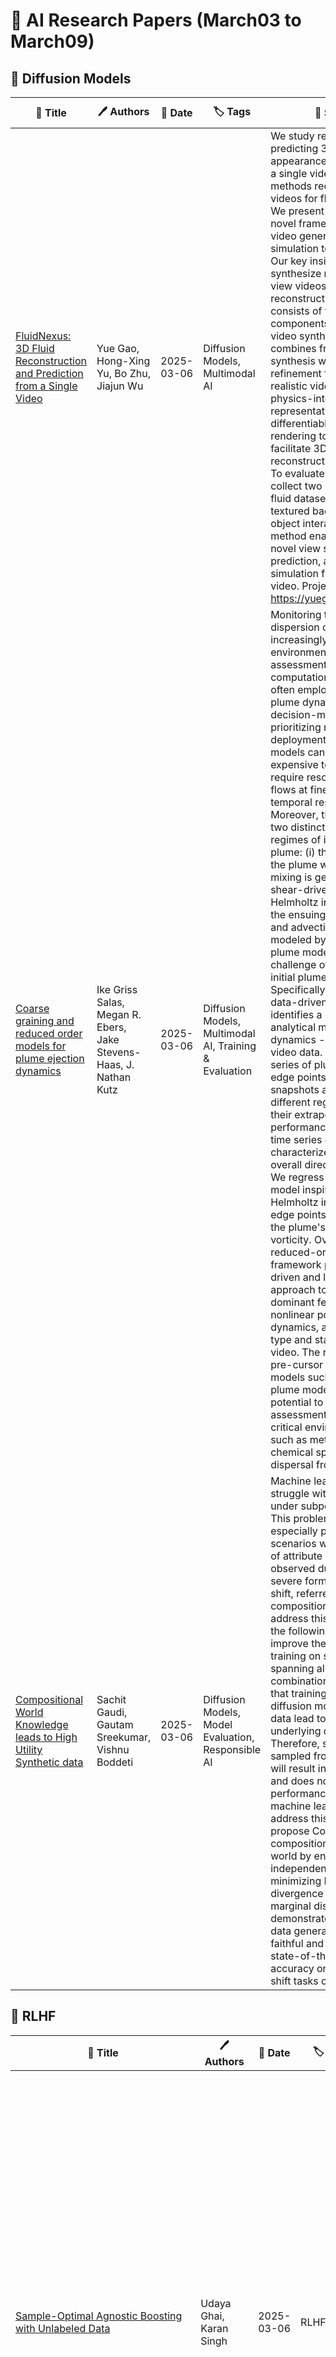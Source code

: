 # 📌 AI Research Papers (March03 to March09)

## 🔹 Diffusion Models

| 📄 Title | 🖊 Authors | 📅 Date | 🏷 Tags | 📜 Summary | 🔗 Link |
|---------|---------|---------|---------|---------|---------|
| [FluidNexus: 3D Fluid Reconstruction and Prediction from a Single Video](http://arxiv.org/abs/2503.04720v1) | Yue Gao, Hong-Xing Yu, Bo Zhu, Jiajun Wu | 2025-03-06 | Diffusion Models, Multimodal AI | We study reconstructing and predicting 3D fluid appearance and velocity from a single video. Current methods require multi-view videos for fluid reconstruction. We present FluidNexus, a novel framework that bridges video generation and physics simulation to tackle this task. Our key insight is to synthesize multiple novel-view videos as references for reconstruction. FluidNexus consists of two key components: (1) a novel-view video synthesizer that combines frame-wise view synthesis with video diffusion refinement for generating realistic videos, and (2) a physics-integrated particle representation coupling differentiable simulation and rendering to simultaneously facilitate 3D fluid reconstruction and prediction. To evaluate our approach, we collect two new real-world fluid datasets featuring textured backgrounds and object interactions. Our method enables dynamic novel view synthesis, future prediction, and interaction simulation from a single fluid video. Project website: https://yuegao.me/FluidNexus. | [🔗 Paper](http://arxiv.org/abs/2503.04720v1) |
| [Coarse graining and reduced order models for plume ejection dynamics](http://arxiv.org/abs/2503.04690v1) | Ike Griss Salas, Megan R. Ebers, Jake Stevens-Haas, J. Nathan Kutz | 2025-03-06 | Diffusion Models, Multimodal AI, Training & Evaluation | Monitoring the atmospheric dispersion of pollutants is increasingly critical for environmental impact assessments. High-fidelity computational models are often employed to simulate plume dynamics, guiding decision-making and prioritizing resource deployment. However, such models can be prohibitively expensive to simulate, as they require resolving turbulent flows at fine spatial and temporal resolutions. Moreover, there are at least two distinct dynamical regimes of interest in the plume: (i) the initial ejection of the plume where turbulent mixing is generated by the shear-driven Kelvin-Helmholtz instability, and (ii) the ensuing turbulent diffusion and advection which is often modeled by the Gaussian plume model. We address the challenge of modeling the initial plume generation. Specifically, we propose a data-driven framework that identifies a reduced-order analytical model for plume dynamics -- directly from video data. We extract a time series of plume center and edge points from video snapshots and evaluate different regressions based to their extrapolation performance to generate a time series of coefficients that characterize the plume's overall direction and spread. We regress to a sinusoidal model inspired by the Kelvin-Helmholtz instability for the edge points in order to identify the plume's dispersion and vorticity. Overall, this reduced-order modeling framework provides a data-driven and lightweight approach to capture the dominant features of the initial nonlinear point-source plume dynamics, agnostic to plume type and starting only from video. The resulting model is a pre-cursor to standard models such as the Gaussian plume model and has the potential to enable rapid assessment and evaluation of critical environmental hazards, such as methane leaks, chemical spills, and pollutant dispersal from smokestacks. | [🔗 Paper](http://arxiv.org/abs/2503.04690v1) |
| [Compositional World Knowledge leads to High Utility Synthetic data](http://arxiv.org/abs/2503.04687v1) | Sachit Gaudi, Gautam Sreekumar, Vishnu Boddeti | 2025-03-06 | Diffusion Models, Model Evaluation, Responsible AI | Machine learning systems struggle with robustness, under subpopulation shifts. This problem becomes especially pronounced in scenarios where only a subset of attribute combinations is observed during training -a severe form of subpopulation shift, referred as compositional shift. To address this problem, we ask the following question: Can we improve the robustness by training on synthetic data, spanning all possible attribute combinations? We first show that training of conditional diffusion models on limited data lead to incorrect underlying distribution. Therefore, synthetic data sampled from such models will result in unfaithful samples and does not lead to improve performance of downstream machine learning systems. To address this problem, we propose CoInD to reflect the compositional nature of the world by enforcing conditional independence through minimizing Fisher's divergence between joint and marginal distributions. We demonstrate that synthetic data generated by CoInD is faithful and this translates to state-of-the-art worst-group accuracy on compositional shift tasks on CelebA. | [🔗 Paper](http://arxiv.org/abs/2503.04687v1) |
## 🔹 RLHF

| 📄 Title | 🖊 Authors | 📅 Date | 🏷 Tags | 📜 Summary | 🔗 Link |
|---------|---------|---------|---------|---------|---------|
| [Sample-Optimal Agnostic Boosting with Unlabeled Data](http://arxiv.org/abs/2503.04706v1) | Udaya Ghai, Karan Singh | 2025-03-06 | RLHF | Boosting provides a practical and provably effective framework for constructing accurate learning algorithms from inaccurate rules of thumb. It extends the promise of sample-efficient learning to settings where direct Empirical Risk Minimization (ERM) may not be implementable efficiently. In the realizable setting, boosting is known to offer this computational reprieve without compromising on sample efficiency. However, in the agnostic case, existing boosting algorithms fall short of achieving the optimal sample complexity.   This paper highlights an unexpected and previously unexplored avenue of improvement: unlabeled samples. We design a computationally efficient agnostic boosting algorithm that matches the sample complexity of ERM, given polynomially many additional unlabeled samples. In fact, we show that the total number of samples needed, unlabeled and labeled inclusive, is never more than that for the best known agnostic boosting algorithm -- so this result is never worse -- while only a vanishing fraction of these need to be labeled for the algorithm to succeed. This is particularly fortuitous for learning-theoretic applications of agnostic boosting, which often take place in the distribution-specific setting, where unlabeled samples can be availed for free. We detail other applications of this result in reinforcement learning. | [🔗 Paper](http://arxiv.org/abs/2503.04706v1) |
| [L1: Controlling How Long A Reasoning Model Thinks With Reinforcement
  Learning](http://arxiv.org/abs/2503.04697v1) | Pranjal Aggarwal, Sean Welleck | 2025-03-06 | RLHF, Optimization, Prompt Engineering, LLM | Reasoning language models have shown an uncanny ability to improve performance at test-time by ``thinking longer''-that is, by generating longer chain-of-thought sequences and hence using more compute. However, the length of their chain-of-thought reasoning is not controllable, making it impossible to allocate test-time compute to achieve a desired level of performance. We introduce Length Controlled Policy Optimization (LCPO), a simple reinforcement learning method that optimizes for accuracy and adherence to user-specified length constraints. We use LCPO to train L1, a reasoning language model that produces outputs satisfying a length constraint given in its prompt. L1's length control allows for smoothly trading off computational cost and accuracy on a wide range of tasks, and outperforms the state-of-the-art S1 method for length control. Furthermore, we uncover an unexpected short chain-of-thought capability in models trained with LCPO. For instance, our 1.5B L1 model surpasses GPT-4o at equal reasoning lengths. Overall, LCPO enables precise control over reasoning length, allowing for fine-grained allocation of test-time compute and accuracy. We release code and models at https://www.cmu-l3.github.io/l1 | [🔗 Paper](http://arxiv.org/abs/2503.04697v1) |
| [Multi-Agent Inverse Q-Learning from Demonstrations](http://arxiv.org/abs/2503.04679v1) | Nathaniel Haynam, Adam Khoja, Dhruv Kumar, Vivek Myers, Erdem Bıyık | 2025-03-06 | RLHF, Optimization | When reward functions are hand-designed, deep reinforcement learning algorithms often suffer from reward misspecification, causing them to learn suboptimal policies in terms of the intended task objectives. In the single-agent case, inverse reinforcement learning (IRL) techniques attempt to address this issue by inferring the reward function from expert demonstrations. However, in multi-agent problems, misalignment between the learned and true objectives is exacerbated due to increased environment non-stationarity and variance that scales with multiple agents. As such, in multi-agent general-sum games, multi-agent IRL algorithms have difficulty balancing cooperative and competitive objectives. To address these issues, we propose Multi-Agent Marginal Q-Learning from Demonstrations (MAMQL), a novel sample-efficient framework for multi-agent IRL. For each agent, MAMQL learns a critic marginalized over the other agents' policies, allowing for a well-motivated use of Boltzmann policies in the multi-agent context. We identify a connection between optimal marginalized critics and single-agent soft-Q IRL, allowing us to apply a direct, simple optimization criterion from the single-agent domain. Across our experiments on three different simulated domains, MAMQL significantly outperforms previous multi-agent methods in average reward, sample efficiency, and reward recovery by often more than 2-5x. We make our code available at https://sites.google.com/view/mamql . | [🔗 Paper](http://arxiv.org/abs/2503.04679v1) |
## 🔹 Multimodal AI

| 📄 Title | 🖊 Authors | 📅 Date | 🏷 Tags | 📜 Summary | 🔗 Link |
|---------|---------|---------|---------|---------|---------|
| [LLMVoX: Autoregressive Streaming Text-to-Speech Model for Any LLM](http://arxiv.org/abs/2503.04724v1) | Sambal Shikhar, Mohammed Irfan Kurpath, Sahal Shaji Mullappilly, Jean Lahoud, Fahad Khan, Rao Muhammad Anwer, Salman Khan, Hisham Cholakkal | 2025-03-06 | Multimodal AI, Optimization, Production and Deployment | Recent advancements in speech-to-speech dialogue systems leverage LLMs for multimodal interactions, yet they remain hindered by fine-tuning requirements, high computational overhead, and text-speech misalignment. Existing speech-enabled LLMs often degrade conversational quality by modifying the LLM, thereby compromising its linguistic capabilities. In contrast, we propose LLMVoX, a lightweight 30M-parameter, LLM-agnostic, autoregressive streaming TTS system that generates high-quality speech with low latency, while fully preserving the capabilities of the base LLM. Our approach achieves a significantly lower Word Error Rate compared to speech-enabled LLMs, while operating at comparable latency and UTMOS score. By decoupling speech synthesis from LLM processing via a multi-queue token streaming system, LLMVoX supports seamless, infinite-length dialogues. Its plug-and-play design also facilitates extension to various tasks with different backbones. Furthermore, LLMVoX generalizes to new languages with only dataset adaptation, attaining a low Character Error Rate on an Arabic speech task. Additionally, we have integrated LLMVoX with a Vision-Language Model to create an omni-model with speech, text, and vision capabilities, without requiring additional multimodal training. Our code base and project page is available at https://mbzuai-oryx.github.io/LLMVoX . | [🔗 Paper](http://arxiv.org/abs/2503.04724v1) |
| [Scaling Rich Style-Prompted Text-to-Speech Datasets](http://arxiv.org/abs/2503.04713v1) | Anuj Diwan, Zhisheng Zheng, David Harwath, Eunsol Choi | 2025-03-06 | Multimodal AI, Scaling Laws | We introduce Paralinguistic Speech Captions (ParaSpeechCaps), a large-scale dataset that annotates speech utterances with rich style captions. While rich abstract tags (e.g. guttural, nasal, pained) have been explored in small-scale human-annotated datasets, existing large-scale datasets only cover basic tags (e.g. low-pitched, slow, loud). We combine off-the-shelf text and speech embedders, classifiers and an audio language model to automatically scale rich tag annotations for the first time. ParaSpeechCaps covers a total of 59 style tags, including both speaker-level intrinsic tags and utterance-level situational tags. It consists of 342 hours of human-labelled data (PSC-Base) and 2427 hours of automatically annotated data (PSC-Scaled). We finetune Parler-TTS, an open-source style-prompted TTS model, on ParaSpeechCaps, and achieve improved style consistency (+7.9% Consistency MOS) and speech quality (+15.5% Naturalness MOS) over the best performing baseline that combines existing rich style tag datasets. We ablate several of our dataset design choices to lay the foundation for future work in this space. Our dataset, models and code are released at https://github.com/ajd12342/paraspeechcaps . | [🔗 Paper](http://arxiv.org/abs/2503.04713v1) |
## 🔹 Optimization

| 📄 Title | 🖊 Authors | 📅 Date | 🏷 Tags | 📜 Summary | 🔗 Link |
|---------|---------|---------|---------|---------|---------|
| [Floxels: Fast Unsupervised Voxel Based Scene Flow Estimation](http://arxiv.org/abs/2503.04718v1) | David T. Hoffmann, Syed Haseeb Raza, Hanqiu Jiang, Denis Tananaev, Steffen Klingenhoefer, Martin Meinke | 2025-03-06 | Optimization | Scene flow estimation is a foundational task for many robotic applications, including robust dynamic object detection, automatic labeling, and sensor synchronization. Two types of approaches to the problem have evolved: 1) Supervised and 2) optimization-based methods. Supervised methods are fast during inference and achieve high-quality results, however, they are limited by the need for large amounts of labeled training data and are susceptible to domain gaps. In contrast, unsupervised test-time optimization methods do not face the problem of domain gaps but usually suffer from substantial runtime, exhibit artifacts, or fail to converge to the right solution. In this work, we mitigate several limitations of existing optimization-based methods. To this end, we 1) introduce a simple voxel grid-based model that improves over the standard MLP-based formulation in multiple dimensions and 2) introduce a new multiframe loss formulation. 3) We combine both contributions in our new method, termed Floxels. On the Argoverse 2 benchmark, Floxels is surpassed only by EulerFlow among unsupervised methods while achieving comparable performance at a fraction of the computational cost. Floxels achieves a massive speedup of more than ~60 - 140x over EulerFlow, reducing the runtime from a day to 10 minutes per sequence. Over the faster but low-quality baseline, NSFP, Floxels achieves a speedup of ~14x. | [🔗 Paper](http://arxiv.org/abs/2503.04718v1) |
| [Efficiently Escaping Saddle Points under Generalized Smoothness via
  Self-Bounding Regularity](http://arxiv.org/abs/2503.04712v1) | Daniel Yiming Cao, August Y. Chen, Karthik Sridharan, Benjamin Tang | 2025-03-06 | Optimization | In this paper, we study the problem of non-convex optimization on functions that are not necessarily smooth using first order methods. Smoothness (functions whose gradient and/or Hessian are Lipschitz) is not satisfied by many machine learning problems in both theory and practice, motivating a recent line of work studying the convergence of first order methods to first order stationary points under appropriate generalizations of smoothness.   We develop a novel framework to study convergence of first order methods to first and \textit{second} order stationary points under generalized smoothness, under more general smoothness assumptions than the literature. Using our framework, we show appropriate variants of GD and SGD (e.g. with appropriate perturbations) can converge not just to first order but also \textit{second order stationary points} in runtime polylogarithmic in the dimension. To our knowledge, our work contains the first such result, as well as the first 'non-textbook' rate for non-convex optimization under generalized smoothness. We demonstrate that several canonical non-convex optimization problems fall under our setting and framework. | [🔗 Paper](http://arxiv.org/abs/2503.04712v1) |
## 🔹 Scaling Laws

| 📄 Title | 🖊 Authors | 📅 Date | 🏷 Tags | 📜 Summary | 🔗 Link |
|---------|---------|---------|---------|---------|---------|
| [Scalable and Site-Specific Frequency Tuning of Two-Level System Defects
  in Superconducting Qubit Arrays](http://arxiv.org/abs/2503.04702v1) | Larry Chen, Kan-Heng Lee, Chuan-Hong Liu, Brian Marinelli, Ravi K. Naik, Ziqi Kang, Noah Goss, Hyunseong Kim, David I. Santiago, Irfan Siddiqi | 2025-03-06 | Scaling Laws | State-of-the-art superconducting quantum processors containing tens to hundreds of qubits have demonstrated the building blocks for realizing fault-tolerant quantum computation. Nonetheless, a fundamental barrier to scaling further is the prevalence of fluctuating quantum two-level system (TLS) defects that can couple resonantly to qubits, causing excess decoherence and enhanced gate errors. Here we introduce a scalable architecture for site-specific and in-situ manipulation of TLS frequencies out of the spectral vicinity of our qubits. Our method is resource efficient, combining TLS frequency tuning and universal single qubit control into a single on-chip control line per qubit. We independently control each qubit's dissipative environment to dynamically improve both qubit coherence times and single qubit gate fidelities -- with a constant time overhead that does not scale with the device size. Over a period of 40 hours across 6 qubits, we demonstrate a $36\%$ improvement in average single qubit error rates and a $17\%$ improvement in average energy relaxation times. Critically, we realize a 4-fold suppression in the occurrence of TLS-induced performance outliers, and a complete reduction of simultaneous outlier events. These results mark a significant step toward overcoming the challenges that TLS defects pose to scaling superconducting quantum processors. | [🔗 Paper](http://arxiv.org/abs/2503.04702v1) |
## 🔹 Training & Evaluation

| 📄 Title | 🖊 Authors | 📅 Date | 🏷 Tags | 📜 Summary | 🔗 Link |
|---------|---------|---------|---------|---------|---------|
| [Full-Duplex-Bench: A Benchmark to Evaluate Full-duplex Spoken Dialogue
  Models on Turn-taking Capabilities](http://arxiv.org/abs/2503.04721v1) | Guan-Ting Lin, Jiachen Lian, Tingle Li, Qirui Wang, Gopala Anumanchipalli, Alexander H. Liu, Hung-yi Lee | 2025-03-06 | Training & Evaluation | Spoken dialogue modeling introduces unique challenges beyond text-based language modeling, demanding robust turn-taking, backchanneling, and real-time interaction. Although most Spoken Dialogue Models (SDMs) rely on half-duplex processing (handling speech one turn at a time), emerging full-duplex SDMs can listen and speak simultaneously, enabling more natural and engaging conversations. However, current evaluations of such models remain limited, often focusing on turn-based metrics or high-level corpus analyses (e.g., turn gaps, pauses). To address this gap, we present Full-Duplex-Bench, a new benchmark that systematically evaluates key conversational behaviors: pause handling, backchanneling, turn-taking, and interruption management. Our framework uses automatic metrics for consistent and reproducible assessments of SDMs' interactive performance. By offering an open and standardized evaluation benchmark, we aim to advance spoken dialogue modeling and encourage the development of more interactive and natural dialogue systems. | [🔗 Paper](http://arxiv.org/abs/2503.04721v1) |
| [Universality of Layer-Level Entropy-Weighted Quantization Beyond Model
  Architecture and Size](http://arxiv.org/abs/2503.04704v2) | Alireza Behtash, Marijan Fofonjka, Ethan Baird, Tyler Mauer, Hossein Moghimifam, David Stout, Joel Dennison | 2025-03-06 | Training & Evaluation, Optimization, LLM | We present a novel approach to selective model quantization that transcends the limitations of architecture-specific and size-dependent compression methods for Large Language Models (LLMs) using Entropy-Weighted Quantization (EWQ). By analyzing the entropy distribution across transformer blocks, EWQ determines which blocks can be safely quantized without causing significant performance degradation, independent of model architecture or size. Our method outperforms uniform quantization approaches, maintaining Massive Multitask Language Understanding (MMLU) accuracy scores within 0.5% of unquantized models while reducing memory usage by up to 18%. We demonstrate the effectiveness of EWQ across multiple architectures -- from 1.6B to 70B parameters -- and showcase consistent improvements in the quality-compression trade-off regardless of model scale or architectural design. A surprising finding of EWQ is its ability to reduce perplexity compared to unquantized models, suggesting the presence of beneficial regularization through selective precision reduction. This improvement holds across different model families, indicating a fundamental relationship between layer-level entropy and optimal precision requirements. Additionally, we introduce FastEWQ, a rapid method for entropy distribution analysis that eliminates the need for loading model weights. This technique leverages universal characteristics of entropy distribution that persist across various architectures and scales, enabling near-instantaneous quantization decisions while maintaining 80% classification accuracy with full entropy analysis. Our results demonstrate that effective quantization strategies can be developed independently of specific architectural choices or model sizes, opening new possibilities for efficient LLM deployment. | [🔗 Paper](http://arxiv.org/abs/2503.04704v2) |
| [Quantifying the Reasoning Abilities of LLMs on Real-world Clinical Cases](http://arxiv.org/abs/2503.04691v1) | Pengcheng Qiu, Chaoyi Wu, Shuyu Liu, Weike Zhao, Ya Zhang, Yanfeng Wang, Weidi Xie | 2025-03-06 | Training & Evaluation | The latest reasoning-enhanced large language models (reasoning LLMs), such as DeepSeek-R1 and OpenAI-o3, have demonstrated remarkable success. However, the application of such reasoning enhancements to the highly professional medical domain has not been clearly evaluated, particularly regarding with not only assessing the final generation but also examining the quality of their reasoning processes. In this study, we present MedR-Bench, a reasoning-focused medical evaluation benchmark comprising 1,453 structured patient cases with reasoning references mined from case reports. Our benchmark spans 13 body systems and 10 specialty disorders, encompassing both common and rare diseases. In our evaluation, we introduce a versatile framework consisting of three critical clinical stages: assessment recommendation, diagnostic decision-making, and treatment planning, comprehensively capturing the LLMs' performance across the entire patient journey in healthcare. For metrics, we propose a novel agentic system, Reasoning Evaluator, designed to automate and objectively quantify free-text reasoning responses in a scalable manner from the perspectives of efficiency, factuality, and completeness by dynamically searching and performing cross-referencing checks. As a result, we assess five state-of-the-art reasoning LLMs, including DeepSeek-R1, OpenAI-o3-mini, and others. Our results reveal that current LLMs can handle relatively simple diagnostic tasks with sufficient critical assessment results, achieving accuracy generally over 85%. However, they still struggle with more complex tasks, such as assessment recommendation and treatment planning. In reasoning, their reasoning processes are generally reliable, with factuality scores exceeding 90%, though they often omit critical reasoning steps. Our study clearly reveals further development directions for current clinical LLMs. | [🔗 Paper](http://arxiv.org/abs/2503.04691v1) |
## 🔹 Model Evaluation

| 📄 Title | 🖊 Authors | 📅 Date | 🏷 Tags | 📜 Summary | 🔗 Link |
|---------|---------|---------|---------|---------|---------|
| [Enough Coin Flips Can Make LLMs Act Bayesian](http://arxiv.org/abs/2503.04722v1) | Ritwik Gupta, Rodolfo Corona, Jiaxin Ge, Eric Wang, Dan Klein, Trevor Darrell, David M. Chan | 2025-03-06 | Model Evaluation, Responsible AI, Prompt Engineering | Large language models (LLMs) exhibit the ability to generalize given few-shot examples in their input prompt, an emergent capability known as in-context learning (ICL). We investigate whether LLMs utilize ICL to perform structured reasoning in ways that are consistent with a Bayesian framework or rely on pattern matching. Using a controlled setting of biased coin flips, we find that: (1) LLMs often possess biased priors, causing initial divergence in zero-shot settings, (2) in-context evidence outweighs explicit bias instructions, (3) LLMs broadly follow Bayesian posterior updates, with deviations primarily due to miscalibrated priors rather than flawed updates, and (4) attention magnitude has negligible effect on Bayesian inference. With sufficient demonstrations of biased coin flips via ICL, LLMs update their priors in a Bayesian manner. | [🔗 Paper](http://arxiv.org/abs/2503.04722v1) |
| [Predictable Scale: Part I -- Optimal Hyperparameter Scaling Law in Large
  Language Model Pretraining](http://arxiv.org/abs/2503.04715v1) | Houyi Li, Wenzheng Zheng, Jingcheng Hu, Qiufeng Wang, Hanshan Zhang, Zili Wang, Yangshijie Xu, Shuigeng Zhou, Xiangyu Zhang, Daxin Jiang | 2025-03-06 | Model Evaluation, Responsible AI, Optimization, Scaling Laws | The impressive capabilities of Large Language Models (LLMs) across diverse tasks are now well-established, yet their effective deployment necessitates careful hyperparameter optimization. Through extensive empirical studies involving grid searches across diverse configurations, we discover universal scaling laws governing these hyperparameters: optimal learning rate follows a power-law relationship with both model parameters and data sizes, while optimal batch size scales primarily with data sizes. Our analysis reveals a convex optimization landscape for hyperparameters under fixed models and data size conditions. This convexity implies an optimal hyperparameter plateau. We contribute a universal, plug-and-play optimal hyperparameter tool for the community. Its estimated values on the test set are merely 0.07\% away from the globally optimal LLM performance found via an exhaustive search. These laws demonstrate remarkable robustness across variations in model sparsity, training data distribution, and model shape. To our best known, this is the first work that unifies different model shapes and structures, such as Mixture-of-Experts models and dense transformers, as well as establishes optimal hyperparameter scaling laws across diverse data distributions. This exhaustive optimization process demands substantial computational resources, utilizing nearly one million NVIDIA H800 GPU hours to train 3,700 LLMs of varying sizes and hyperparameters from scratch and consuming approximately 100 trillion tokens in total. To facilitate reproducibility and further research, we will progressively release all loss measurements and model checkpoints through our designated repository https://step-law.github.io/ | [🔗 Paper](http://arxiv.org/abs/2503.04715v1) |
| [Ultrahigh free-electron Kerr nonlinearity in all-semiconductor
  waveguides for all-optical nonlinear modulation of mid-infrared light](http://arxiv.org/abs/2503.04711v1) | Gonzalo Álvarez-Pérez, Huatian Hu, Fangcheng Huang, Tadele Orbula Otomalo, Michele Ortolani, Cristian Ciracì | 2025-03-06 | Model Evaluation, Responsible AI | Nonlinear optical waveguides, particularly those harnessing the optical Kerr effect, are promising for advancing next-generation photonic technologies. Despite the Kerr effect`s ultrafast response, its inherently weak nonlinearity has hindered practical applications. Here, we explore free-electron-induced Kerr nonlinearities in all-semiconductor waveguides, revealing that longitudinal bulk plasmons (inherently nonlocal excitations) can generate exceptionally strong Kerr nonlinearities. We specifically develop a nonlinear eigenmode analysis integrated with semiclassical hydrodynamic theory to compute the linear and nonlinear optical responses originating from the quantum behavior of free electrons in heavily doped semiconductors. These waveguides achieve ultrahigh nonlinear coefficients exceeding 10$^7$ W$^{-1}$km$^{-1}$ and support long-propagating modes with propagation distances over 100 $\mu$m. Additionally, we confirm the robustness of the nonlinear response under realistic conditions by considering viscoelastic and nonlinear damping mechanisms. Finally, we implement our all-semiconductor waveguides in a Mach-Zehnder interferometer, demonstrating efficient nonlinear modulation of the transmittance spectrum via the free-electron Kerr effect. This work evidences the transformative potential of free-electron nonlinearities in heavily doped semiconductors for photonic integrated circuits, paving the way for scalable on-chip nonlinear nanophotonic systems. | [🔗 Paper](http://arxiv.org/abs/2503.04711v1) |
| [Improving Cosmic Birefringence Constraints via Delensing](http://arxiv.org/abs/2503.04708v1) | Anto Idicherian Lonappan | 2025-03-06 | Model Evaluation, Responsible AI | We present a study on using delensing to enhance cosmic birefringence measurements based on full-sky, map-based simulations. In our analysis, we neglect foreground contamination and instrumental systematics to isolate the intrinsic impact of delensing on both isotropic and anisotropic birefringence. For the isotropic case, assuming a constant rotation angle of $\beta = 0.35^\circ$, delensing reduces the lensing-induced variance in the EB power spectrum, yielding an improvement in sensitivity of approximately 10% at 6 $\mu$K-arcmin noise and 25-40% at lower noise levels. For the anisotropic case, using simulations at 1 $\mu$K-arcmin noise, we reconstruct the birefringence angle for a scale-invariant spectrum and mitigate lensing bias by delensing, achieving a 50% reduction in the leading $N_{(0)}$ bias and a 30% improvement in the constraints on the amplitude $A_{CB}$. Our results demonstrate that delensing is an effective tool for enhancing the detectability of subtle parity-violating signals in the cosmic microwave background with forthcoming experiments such as the Simons Observatory, CMB-S4, and LiteBIRD. | [🔗 Paper](http://arxiv.org/abs/2503.04708v1) |
| [DEAL-YOLO: Drone-based Efficient Animal Localization using YOLO](http://arxiv.org/abs/2503.04698v1) | Aditya Prashant Naidu, Hem Gosalia, Ishaan Gakhar, Shaurya Singh Rathore, Krish Didwania, Ujjwal Verma | 2025-03-06 | Model Evaluation, Responsible AI | Although advances in deep learning and aerial surveillance technology are improving wildlife conservation efforts, complex and erratic environmental conditions still pose a problem, requiring innovative solutions for cost-effective small animal detection. This work introduces DEAL-YOLO, a novel approach that improves small object detection in Unmanned Aerial Vehicle (UAV) images by using multi-objective loss functions like Wise IoU (WIoU) and Normalized Wasserstein Distance (NWD), which prioritize pixels near the centre of the bounding box, ensuring smoother localization and reducing abrupt deviations. Additionally, the model is optimized through efficient feature extraction with Linear Deformable (LD) convolutions, enhancing accuracy while maintaining computational efficiency. The Scaled Sequence Feature Fusion (SSFF) module enhances object detection by effectively capturing inter-scale relationships, improving feature representation, and boosting metrics through optimized multiscale fusion. Comparison with baseline models reveals high efficacy with up to 69.5\% fewer parameters compared to vanilla Yolov8-N, highlighting the robustness of the proposed modifications. Through this approach, our paper aims to facilitate the detection of endangered species, animal population analysis, habitat monitoring, biodiversity research, and various other applications that enrich wildlife conservation efforts. DEAL-YOLO employs a two-stage inference paradigm for object detection, refining selected regions to improve localization and confidence. This approach enhances performance, especially for small instances with low objectness scores. | [🔗 Paper](http://arxiv.org/abs/2503.04698v1) |
| [The Influence of Prior Discourse on Conversational Agent-Driven
  Decision-Making](http://arxiv.org/abs/2503.04692v1) | Stephen Pilli, Vivek Nallur | 2025-03-06 | Model Evaluation, Responsible AI | Persuasion through conversation has been the focus of much research. Nudging is a popular strategy to influence decision-making in physical and digital settings. However, conversational agents employing "nudging" have not received significant attention. We explore the manifestation of cognitive biases-the underlying psychological mechanisms of nudging-and investigate how the complexity of prior dialogue tasks impacts decision-making facilitated by conversational agents. Our research used a between-group experimental design, involving 756 participants randomly assigned to either a simple or complex task before encountering a decision-making scenario. Three scenarios were adapted from Samuelson's classic experiments on status-quo bias, the underlying mechanism of default nudges. Our results aligned with previous studies in two out of three simple-task scenarios. Increasing task complexity consistently shifted effect-sizes toward our hypothesis, though bias was significant in only one case. These findings inform conversational nudging strategies and highlight inherent biases relevant to behavioural economics. | [🔗 Paper](http://arxiv.org/abs/2503.04692v1) |
| [Origin and emergent features of many-body dynamical localization](http://arxiv.org/abs/2503.04683v1) | Ang Yang, Zekai Chen, Yanliang Guo, Manuele Landini, Hanns-Christoph Nägerl, Lei Ying | 2025-03-06 | Model Evaluation, Responsible AI | The question of whether interactions can break dynamical localization in quantum kicked rotor systems has been the subject of a long-standing debate. Here, we introduce an extended mapping from the kicked Lieb-Liniger model to an effective lattice model with long-range couplings and reveal two universal features: on-site pseudorandomness and rapidly decaying couplings in the center-of-mass momentum. For finite contact interactions, the long-range coupling between relative momenta obeys an algebraic decay behavior with a crossover of its decay exponent as the interaction increases. Similar behavior occurs in the Fock basis, underscoring the robustness and distinct many-body characteristics of dynamical localization. Analysis of the generalized fractal dimension and level-spacing ratio also supports these findings, highlighting the presence of near integrability and multifractality in different regions of parameter space. Our results offer an explanation for the occurrence of many-body dynamical localization, particularly in strongly correlated quantum gases, and are anticipated to generalize to systems of many particles. | [🔗 Paper](http://arxiv.org/abs/2503.04683v1) |
## 🔹 Ongoing Learning

| 📄 Title | 🖊 Authors | 📅 Date | 🏷 Tags | 📜 Summary | 🔗 Link |
|---------|---------|---------|---------|---------|---------|
| [Teach YOLO to Remember: A Self-Distillation Approach for Continual
  Object Detection](http://arxiv.org/abs/2503.04688v1) | Riccardo De Monte, Davide Dalle Pezze, Gian Antonio Susto | 2025-03-06 | Ongoing Learning, Optimization | Real-time object detectors like YOLO achieve exceptional performance when trained on large datasets for multiple epochs. However, in real-world scenarios where data arrives incrementally, neural networks suffer from catastrophic forgetting, leading to a loss of previously learned knowledge. To address this, prior research has explored strategies for Class Incremental Learning (CIL) in Continual Learning for Object Detection (CLOD), with most approaches focusing on two-stage object detectors. However, existing work suggests that Learning without Forgetting (LwF) may be ineffective for one-stage anchor-free detectors like YOLO due to noisy regression outputs, which risk transferring corrupted knowledge. In this work, we introduce YOLO LwF, a self-distillation approach tailored for YOLO-based continual object detection. We demonstrate that when coupled with a replay memory, YOLO LwF significantly mitigates forgetting. Compared to previous approaches, it achieves state-of-the-art performance, improving mAP by +2.1% and +2.9% on the VOC and COCO benchmarks, respectively. | [🔗 Paper](http://arxiv.org/abs/2503.04688v1) |
## 🔹 Memory & Context Length

| 📄 Title | 🖊 Authors | 📅 Date | 🏷 Tags | 📜 Summary | 🔗 Link |
|---------|---------|---------|---------|---------|---------|
| [L$^2$M: Mutual Information Scaling Law for Long-Context Language
  Modeling](http://arxiv.org/abs/2503.04725v1) | Zhuo Chen, Oriol Mayné i Comas, Zhuotao Jin, Di Luo, Marin Soljačić | 2025-03-06 | Memory & Context Length, Scaling Laws | We rigorously establish a bipartite mutual information scaling law in natural language that governs long-range dependencies. This scaling law, which we show is distinct from and scales independently of the conventional two-point mutual information, is the key to understanding long-context language modeling. Using this scaling law, we formulate the Long-context Language Modeling (L$^2$M) condition, which relates a model's capacity for effective long context length modeling to the scaling of its latent state size for storing past information. Our results are validated through experiments on both transformers and state space models. This work establishes a theoretical foundation that guides the development of large language models toward longer context lengths. | [🔗 Paper](http://arxiv.org/abs/2503.04725v1) |
## 🔹 Security & Adversarial ML

| 📄 Title | 🖊 Authors | 📅 Date | 🏷 Tags | 📜 Summary | 🔗 Link |
|---------|---------|---------|---------|---------|---------|
| [Iris Style Transfer: Enhancing Iris Recognition with Style Features and
  Privacy Preservation through Neural Style Transfer](http://arxiv.org/abs/2503.04707v1) | Mengdi Wang, Efe Bozkir, Enkelejda Kasneci | 2025-03-06 | Security & Adversarial ML | Iris texture is widely regarded as a gold standard biometric modality for authentication and identification. The demand for robust iris recognition methods, coupled with growing security and privacy concerns regarding iris attacks, has escalated recently. Inspired by neural style transfer, an advanced technique that leverages neural networks to separate content and style features, we hypothesize that iris texture's style features provide a reliable foundation for recognition and are more resilient to variations like rotation and perspective shifts than traditional approaches. Our experimental results support this hypothesis, showing a significantly higher classification accuracy compared to conventional features. Further, we propose using neural style transfer to mask identifiable iris style features, ensuring the protection of sensitive biometric information while maintaining the utility of eye images for tasks like eye segmentation and gaze estimation. This work opens new avenues for iris-oriented, secure, and privacy-aware biometric systems. | [🔗 Paper](http://arxiv.org/abs/2503.04707v1) |
| [Matrix Factorization for Inferring Associations and Missing Links](http://arxiv.org/abs/2503.04680v1) | Ryan Barron, Maksim E. Eren, Duc P. Truong, Cynthia Matuszek, James Wendelberger, Mary F. Dorn, Boian Alexandrov | 2025-03-06 | Security & Adversarial ML, Graph AI | Missing link prediction is a method for network analysis, with applications in recommender systems, biology, social sciences, cybersecurity, information retrieval, and Artificial Intelligence (AI) reasoning in Knowledge Graphs. Missing link prediction identifies unseen but potentially existing connections in a network by analyzing the observed patterns and relationships. In proliferation detection, this supports efforts to identify and characterize attempts by state and non-state actors to acquire nuclear weapons or associated technology - a notoriously challenging but vital mission for global security. Dimensionality reduction techniques like Non-Negative Matrix Factorization (NMF) and Logistic Matrix Factorization (LMF) are effective but require selection of the matrix rank parameter, that is, of the number of hidden features, k, to avoid over/under-fitting. We introduce novel Weighted (WNMFk), Boolean (BNMFk), and Recommender (RNMFk) matrix factorization methods, along with ensemble variants incorporating logistic factorization, for link prediction. Our methods integrate automatic model determination for rank estimation by evaluating stability and accuracy using a modified bootstrap methodology and uncertainty quantification (UQ), assessing prediction reliability under random perturbations. We incorporate Otsu threshold selection and k-means clustering for Boolean matrix factorization, comparing them to coordinate descent-based Boolean thresholding. Our experiments highlight the impact of rank k selection, evaluate model performance under varying test-set sizes, and demonstrate the benefits of UQ for reliable predictions using abstention. We validate our methods on three synthetic datasets (Boolean and uniformly distributed) and benchmark them against LMF and symmetric LMF (symLMF) on five real-world protein-protein interaction networks, showcasing an improved prediction performance. | [🔗 Paper](http://arxiv.org/abs/2503.04680v1) |
## 🔹 Fine-Tuning

| 📄 Title | 🖊 Authors | 📅 Date | 🏷 Tags | 📜 Summary | 🔗 Link |
|---------|---------|---------|---------|---------|---------|
| [Self-Supervised Models for Phoneme Recognition: Applications in
  Children's Speech for Reading Learning](http://arxiv.org/abs/2503.04710v1) | Lucas Block Medin, Thomas Pellegrini, Lucile Gelin | 2025-03-06 | Fine-Tuning, Optimization, LLM | Child speech recognition is still an underdeveloped area of research due to the lack of data (especially on non-English languages) and the specific difficulties of this task. Having explored various architectures for child speech recognition in previous work, in this article we tackle recent self-supervised models. We first compare wav2vec 2.0, HuBERT and WavLM models adapted to phoneme recognition in French child speech, and continue our experiments with the best of them, WavLM base+. We then further adapt it by unfreezing its transformer blocks during fine-tuning on child speech, which greatly improves its performance and makes it significantly outperform our base model, a Transformer+CTC. Finally, we study in detail the behaviour of these two models under the real conditions of our application, and show that WavLM base+ is more robust to various reading tasks and noise levels. Index Terms: speech recognition, child speech, self-supervised learning | [🔗 Paper](http://arxiv.org/abs/2503.04710v1) |
## 🔹 General AI

| 📄 Title | 🖊 Authors | 📅 Date | 🏷 Tags | 📜 Summary | 🔗 Link |
|---------|---------|---------|---------|---------|---------|
| [An active repeating fast radio burst in a magnetized eruption
  environment](http://arxiv.org/abs/2503.04727v1) | Y. Li, S. B. Zhang, Y. P. Yang, C. W. Tsai, X. Yang, C. J. Law, R. Anna-Thomas, X. L. Chen, K. J. Lee, Z. F. Tang, D. Xiao, H. Xu, X. L. Yang, G. Chen, Y. Feng, D. Z. Li, R. Mckinven, J. R. Niu, K. Shin, B. J. Wang, C. F. Zhang, Y. K. Zhang, D. J. Zhou, Y. H. Zhu, Z. G. Dai, C. M. Chang, J. J. Geng, J. L. Han, L. Hu, D. Li, R. Luo, C. H. Niu, D. D. Shi, T. R. Sun, X. F. Wu, W. W. Zhu, P. Jiang, B. Zhang | 2025-03-06 | General AI | Fast radio bursts (FRBs) are millisecond-duration radio bursts with unidentified extra-galactic origin. Some FRBs exhibit mild magneto-ionic environmental variations, possibly attributed to plasma turbulence or geometric configuration variation in a binary system. Here we report an abrupt magneto-ionic environment variation of FRB 20220529, a repeating FRB from a disk galaxy at redshift 0.1839. Initially, its Faraday rotation measure (RM) was $21 \pm 96~{\rm rad~m^{-2}}$ over 17 months. In December 2023, it jumped to $1976.9~{\rm rad~m^{-2}}$, exceeding twenty times of the standard deviation of the previous RM variation, and returned to the typical values within two weeks. Such a drastic RM variation suggests a dense magnetized clump moving across the line of sight, possibly due to coronal mass ejection associated with a stellar flare. It indicates that the FRB likely has a companion star that produced the stellar flare. | [🔗 Paper](http://arxiv.org/abs/2503.04727v1) |
| [Double Narrow-Line Signatures of Dark Matter Decay and New Constraints
  from XRISM Observations](http://arxiv.org/abs/2503.04726v1) | Wen Yin, Yutaka Fujita, Yuichiro Ezoe, Yoshitaka Ishisaki | 2025-03-06 | General AI | We investigate the indirect detection search of the two-body decay of dark matter particles into final states containing a photon, a process predicted in various promising dark matter models such as axion-like particles and sterile neutrinos. Recent and near-future photon detectors with a resolution $ R \equiv \lambda/\Delta\lambda = O(1000) $ are primarily optimized for the velocity dispersion of dark matter in the Milky Way. When performing indirect detection of dark matter in objects other than the Milky Way, one should take into account the contribution from Milky Way dark matter. As a result, the dark matter signal observed by a detector is predicted to exhibit a two-peak structure in many targets, owing to the Doppler shift, differences in radial velocities and the good energy resolution. An analysis incorporating this two-peak effect was performed using the latest XRISM observation data of the Centaurus galaxy cluster~\cite{XRISM:2025axf}. Although, due to the relatively short observation time, our derived limit is weaker than some existing limits, among dark matter searches in galaxy clusters our limit is one of the most stringent (at least in certain mass ranges). We also perform the usual single-peak analysis, for considering the various scenarios, that prefer narrow-line photon from the faraway galaxy cluster. Future data releases from XRISM as well as other observatories will further strengthen our conclusions. | [🔗 Paper](http://arxiv.org/abs/2503.04726v1) |
| [Shifting Long-Context LLMs Research from Input to Output](http://arxiv.org/abs/2503.04723v2) | Yuhao Wu, Yushi Bai, Zhiqing Hu, Shangqing Tu, Ming Shan Hee, Juanzi Li, Roy Ka-Wei Lee | 2025-03-06 | General AI | Recent advancements in long-context Large Language Models (LLMs) have primarily concentrated on processing extended input contexts, resulting in significant strides in long-context comprehension. However, the equally critical aspect of generating long-form outputs has received comparatively less attention. This paper advocates for a paradigm shift in NLP research toward addressing the challenges of long-output generation. Tasks such as novel writing, long-term planning, and complex reasoning require models to understand extensive contexts and produce coherent, contextually rich, and logically consistent extended text. These demands highlight a critical gap in current LLM capabilities. We underscore the importance of this under-explored domain and call for focused efforts to develop foundational LLMs tailored for generating high-quality, long-form outputs, which hold immense potential for real-world applications. | [🔗 Paper](http://arxiv.org/abs/2503.04723v2) |
| [Octagonal relations](http://arxiv.org/abs/2503.04719v1) | Zdzislaw Wojtkowiak | 2025-03-06 | General AI | We study the action of the absolute Galois group on the fundamental groups. | [🔗 Paper](http://arxiv.org/abs/2503.04719v1) |
| [MIGHTEE: exploring the relationship between spectral index, redshift and
  radio luminosity](http://arxiv.org/abs/2503.04717v1) | Siddhant Pinjarkar, Martin J. Hardcastle, Dharam V. Lal, Daniel J. B. Smith, José Afonso, Davi Barbosa, Catherine L. Hale, Matt J. Jarvis, Sthabile Kolwa, Eric Murphy, Mattia Vaccari, Imogen H. Whittam | 2025-03-06 | General AI | It has been known for many years that there is an apparent trend for the spectral index ({\alpha}) of radio sources to steepen with redshift z, which has led to attempts to select high-redshift objects by searching for radio sources with steep spectra. In this study we use data from the MeerKAT, LOFAR, GMRT, and uGMRT telescopes, particularly using the MIGHTEE and superMIGHTEE surveys, to select compact sources over a wide range of redshifts and luminosities. We investigate the relationship between spectral index, luminosity and redshift and compare our results to those of previous studies. Although there is a correlation between {\alpha} and z in our sample for some combinations of frequency where good data are available, there is a clear offset between the {\alpha}-z relations in our sample and those derived previously from samples of more luminous objects; in other words, the {\alpha}-z relation is different for low and high luminosity sources. The relationships between {\alpha} and luminosity are also weak in our sample but in general the most luminous sources are steeper-spectrum and this trend is extended by samples from previous studies. In detail, we argue that both a {\alpha}-luminosity relation and an {\alpha}-z relation can be found in the data, but it is the former that drives the apparent {\alpha}-z relation observed in earlier work, which only appears because of the strong redshift-luminosity relation in bright, flux density-limited samples. Steep-spectrum selection should be applied with caution in searching for high-z sources in future deep surveys. | [🔗 Paper](http://arxiv.org/abs/2503.04717v1) |
| [Optimal Cell Shape for Accurate Chemical Gradient Sensing in Eukaryote
  Chemotaxis](http://arxiv.org/abs/2503.04716v1) | Daiqiu Mou, Yuansheng Cao | 2025-03-06 | General AI | Accurate gradient sensing is crucial for efficient chemotaxis in noisy environments, but the relationship between cell shape deformations and sensing accuracy is not well understood. Using a theoretical framework based on maximum likelihood estimation, we show that the receptor dispersion, quantified by cell shape convex hull, fundamentally limits gradient sensing accuracy. Cells with a concave shape and isotropic error space achieve optimal performance in gradient detection. This concave shape, resulting from active protrusions or contractions, can significantly improve gradient sensing accuracy at the cost of increased energy expenditure. By balancing sensing accuracy and deformation cost, we predict that a concave, three-branched shape as optimal for cells in shallow gradients. To achieve efficient chemotaxis, our theory suggests that a cell should adopt a repeating "run-and-expansion" cycle. Our theoretical predictions align well with experimental observations, implying that the fast amoeboid cell motion is optimized near the physical limit for chemotaxis. This study highlights the crucial role of active cell shape deformation in facilitating accurate chemotaxis. | [🔗 Paper](http://arxiv.org/abs/2503.04716v1) |
| [An Extended State Space Model of Aggregated Electric Vehicles for
  Flexibility Estimation and Power Control](http://arxiv.org/abs/2503.04714v1) | Yiping Liu, Xiaozhe Wang, Geza Joos | 2025-03-06 | General AI | The increasing penetration of electric vehicles (EVs) can provide substantial electricity to the grid, supporting the grids' stability. The state space model (SSM) has been proposed as an effective modeling method for power prediction and centralized control of aggregated EVs, offering low communication requirements and computational complexity. However, the SSM may overlook specific scenarios, leading to significant prediction and control inaccuracies. This paper proposes an extended state space model (eSSM) for aggregated EVs and develops associated control strategies. By accounting for the limited flexibility of fully charged and discharged EVs, the eSSM more accurately captures the state transition dynamics of EVs in various states of charge (SOC). Comprehensive simulations show that the eSSM will provide more accurate predictions of the flexibility and power trajectories of aggregated EVs, and more effectively tracks real-time power references compared to the conventional SSM method. | [🔗 Paper](http://arxiv.org/abs/2503.04714v1) |
| [On the progenitor of the type Ia supernova remnant 0509-67.5](http://arxiv.org/abs/2503.04709v1) | Noam Soker | 2025-03-06 | General AI | Based on the iron and hydrogen similar elliptical morphologies of the type Ia supernova (SN Ia) remnant (SNR) 0509-67.5, I suggest that the ambient gas shaped the SN ejecta, that it is a remnant of an old planetary nebula, and that the explosion was more or less spherical. Adding that there is no observed stellar survivor in this SNR, I conclude that the SN Ia scenarios that best account for the explosion of this SN inside a planetary nebula (SNIP), are the lonely white dwarf scenarios, i.e., the core-degenerate (CD) and the double degenerate (DD) with merger to explosion delay (MED) time, i.e., the DD-MED scenario. Other scenarios encounter challenges, but I cannot completely rule them out. If true, the suggestion of SNR~0509-67.5 being a SNIP implies that the fraction of SNIPs might be higher than the previously estimated 50 percent of all normal SNe Ia. In the frame of the CD and the DD-MED scenarios, I attribute the observed double-shell structure in calcium to Rayleigh-Taylor instability during the explosion process: the caps of the Rayleigh-Taylor instability mushrooms form the outer shell. Instabilities during the explosion process might form clumps of some elements moving much faster than their mean velocity, possibly explaining fast-moving intermediate-mass elements. | [🔗 Paper](http://arxiv.org/abs/2503.04709v1) |
| [One Extension to Explain Them All, One Parameter to Minimize $χ^2$,
  One Framework to Bring Them All, and in One Model Bind Them](http://arxiv.org/abs/2503.04705v1) | Matteo Forconi, Eleonora DI Valentino | 2025-03-06 | General AI | The increasing precision of Cosmic Microwave Background (CMB) observations has unveiled significant tensions between different datasets, notably between Planck and the Atacama Cosmology Telescope (ACT), as well as with the late-Universe measurements of the Hubble constant. In this work, we explore a variety of $\Lambda$CDM extensions to assess their ability to reconcile these discrepancies. The statistical preference for these extensions remains moderate, and imposing $n_s=1$ often worsens model performance. Our findings highlight the limitations of incremental modifications to $\Lambda$CDM and suggest that either more complex new physics or, more likely, improved systematic understanding in the CMB sector may be required to fully address the observed tensions. While CMB experiments are often considered the gold standard of precision cosmology, our results reinforce that these measurements are not immune to systematic uncertainties, which may be underestimated in current analyses. | [🔗 Paper](http://arxiv.org/abs/2503.04705v1) |
| [Sharp multipolar $L^p$-Hardy-type inequalities on Riemannian manifolds](http://arxiv.org/abs/2503.04703v1) | Cristian Ciulică, Teodor Rugină | 2025-03-06 | General AI | In this paper we prove sharp multipolar Hardy-type inequalities in the Riemannian $L^p-$setting for $p\geq 2$ using the method of super-solutions and fundamental results from comparison theory on manifolds, thus generalizing previous results for $p=2$. We emphasize that when we restrict to Cartan-Hadamard manifolds, the inequalities improve in the case $2<p<N$ compared to the case $p=2$ since we obtain positive remainder terms which are controlled by curvature estimates. In the end, we treat the cases of positive and negative constant sectional curvature. | [🔗 Paper](http://arxiv.org/abs/2503.04703v1) |
| [Computer-Assisted Proofs of Solitons in Bose-Einstein Condensates](http://arxiv.org/abs/2503.04701v1) | Miguel Ayala, Carlos García-Azpeitia, Jean-Philippe Lessard | 2025-03-06 | General AI | We rigorously prove the existence of gap solitons in the one-dimensional Gross-Pitaevskii (GP) equation with a periodic potential. These nonlinear localized solutions emerge in spectral gaps and play a crucial role in understanding Bose-Einstein condensates (BECs). To prove them, we reformulate the problem as the search for homoclinic orbits in a higher-dimensional dynamical system. We then use computer-assisted proof techniques, combined with a functional analytic framework, to rigorously validate numerically approximated homoclinic orbits. This work bridges computational evidence and formal mathematical proofs, providing a solid foundation for the study of solitons in the GP equation. | [🔗 Paper](http://arxiv.org/abs/2503.04701v1) |
| [Inferring kilonova ejecta photospheric properties from early blackbody
  spectra](http://arxiv.org/abs/2503.04700v1) | Gilad Sadeh | 2025-03-06 | General AI | We present simple analytic corrections to the standard blackbody fitting used for early kilonova emission. We consider a spherical, relativistically expanding shell that radiates thermally at a single temperature in its own rest frame. Due to relativistic effects, including Doppler boosting, time delay, and temperature evolution -- the observed temperature is smeared across different polar angles by approximately $\sim10\%$. While the observed spectrum remains roughly consistent with a single-temperature blackbody, neglecting relativistic effects leads to significant systematic inaccuracies: the inferred photospheric velocity and temperature are overestimated by up to $\sim50\%$ for mildly relativistic velocities. By applying our analytic corrections, these deviations are reduced to within $10\%$, even in cases where the photosphere is receding and cooling is considered. Applying our corrections to observed kilonovae (AT2017gfo and the thermal component of GRB211211A) reveals that standard blackbody fitting overestimated the inferred velocities and temperatures by $10\%-40\%$. | [🔗 Paper](http://arxiv.org/abs/2503.04700v1) |
| [Anyon Theory and Topological Frustration of High-Efficiency Quantum LDPC
  Codes](http://arxiv.org/abs/2503.04699v1) | Keyang Chen, Yuanting Liu, Yiming Zhang, Zijian Liang, Yu-An Chen, Ke Liu, Hao Song | 2025-03-06 | General AI | Quantum low-density parity-check (QLDPC) codes present a promising route to low-overhead fault-tolerant quantum computation, yet systematic strategies for their exploration remain underdeveloped. In this work, we establish a topological framework for studying the bivariate-bicycle codes, a prominent class of QLDPC codes tailored for real-world quantum hardware. Our framework enables the investigation of these codes through universal properties of topological orders. Besides providing efficient characterizations for demonstrations using Gr\"obner bases, we also introduce a novel algebraic-geometric approach based on the Bernstein--Khovanskii--Kushnirenko theorem, allowing us to analytically determine how the topological order varies with the generic choice of bivariate-bicycle codes under toric layouts. Novel phenomena are unveiled, including topological frustration, where ground-state degeneracy on a torus deviates from the total anyon number, and quasi-fractonic mobility, where anyon movement violates energy conservation. We demonstrate their inherent link to symmetry-enriched topological orders and offer an efficient method for searching for finite-size codes. Furthermore, we extend the connection between anyons and logical operators using Koszul complex theory. Our work provides a rigorous theoretical basis for exploring the fault tolerance of QLDPC codes and deepens the interplay among topological order, quantum error correction, and advanced mathematical structures. | [🔗 Paper](http://arxiv.org/abs/2503.04699v1) |
| [Assessing Student Adoption of Generative Artificial Intelligence across
  Engineering Education from 2023 to 2024](http://arxiv.org/abs/2503.04696v1) | Jesan Ahammed Ovi, Gabe Fierro, C. Estelle Smith | 2025-03-06 | General AI | Generative Artificial Intelligence (GenAI) tools and models have the potential to re-shape educational needs, norms, practices, and policies in all sectors of engineering education. Empirical data, rather than anecdata and assumptions, on how engineering students have adopted GenAI is essential to developing a foundational understanding of students' GenAI-related behaviors and needs during academic training. This data will also help formulate effective responses to GenAI by both academic institutions and industrial employers. We collected two representative survey samples at the Colorado School of Mines, a small engineering-focused R-1 university in the USA, in May 2023 ($n_1=601$) and September 2024 ($n_2=862$) to address research questions related to (RQ1) how GenAI has been adopted by engineering students, including motivational and demographic factors contributing to GenAI use, (RQ2) students' ethical concerns about GenAI, and (RQ3) students' perceived benefits v.s. harms for themselves, science, and society. Analysis revealed a statistically significant rise in GenAI adoption rates from 2023 to 2024. Students predominantly leverage GenAI tools to deepen understanding, enhance work quality, and stay informed about emerging technologies. Although most students assess their own usage of GenAI as ethical and beneficial, they nonetheless expressed significant concerns regarding GenAI and its impacts on society. We collected student estimates of ``P(doom)'' and discovered a bimodal distribution. Thus, we show that the student body at Mines is polarized with respect to future impacts of GenAI on the engineering workforce and society, despite being increasingly willing to explore GenAI over time. We discuss implications of these findings for future research and for integrating GenAI in engineering education. | [🔗 Paper](http://arxiv.org/abs/2503.04696v1) |
| [A linearly-implicit energy preserving scheme for geometrically nonlinear
  mechanics based on non-canonical Hamiltonian formulations](http://arxiv.org/abs/2503.04695v1) | Andrea Brugnoli, Denis Matignon, Joseph Morlier | 2025-03-06 | General AI | This work presents a novel formulation and numerical strategy for the simulation of geometrically nonlinear structures. First, a non-canonical Hamiltonian (Poisson) formulation is introduced by including the dynamics of the stress tensor. This framework is developed for von-K\'arm\'an nonlinearities in beams and plates, as well as finite strain elasticity with Saint-Venant material behavior. In the case of plates, both negligible and non-negligible membrane inertia are considered. For the former case the two-dimensional elasticity complex is leveraged to express the dynamics in terms of the Airy stress function. The finite element discretization employs a mixed approach, combining a conforming approximation for displacement and velocity fields with a discontinuous stress tensor representation. A staggered, linear implicit time integration scheme is proposed, establishing connections with existing explicit-implicit energy-preserving methods. The stress degrees of freedom are statically condensed, reducing the computational complexity to solving a system with a positive definite matrix. The methodology is validated through numerical experiments on the Duffing oscillator, a von-K\'arm\'an beam, and a column undergoing finite strain elasticity. Comparisons with fully implicit energy-preserving method and the explicit Newmark scheme demonstrate that the proposed approach achieves superior accuracy while maintaining energy stability. Additionally, it enables larger time steps compared to explicit schemes and exhibits computational efficiency comparable to the leapfrog method. | [🔗 Paper](http://arxiv.org/abs/2503.04695v1) |
| [Rapid updating of multivariate resource models based on new information
  using EnKF-MDA and multi-Gaussian transformation](http://arxiv.org/abs/2503.04694v1) | Sultan Abulkhair, Peter A. Dowd, Chaoshui Xu | 2025-03-06 | General AI | Rapid resource model updating with real-time data is important for making timely decisions in resource management and mining operations. This requires optimal merging of models and observations, which can be achieved through data assimilation, and the ensemble Kalman filter (EnKF) has become a popular method for this task. However, the modelled resources in mining usually consist of multiple variables of interest with multivariate relationships of varying complexity. EnKF is not a multivariate approach, and even for univariate cases, there may be slight deviations between its outcomes and observations. This study presents a methodology for rapidly updating multivariate resource models using the EnKF with multiple data assimilations (EnKF-MDA) combined with rotation based iterative Gaussianisation (RBIG). EnKF-MDA improves the updating by assimilating the same data multiple times with an inflated measurement error, while RBIG quickly transforms the data into multi-Gaussian factors. The application of the proposed algorithm is validated by a real case study with nine cross-correlated variables. The combination of EnKF-MDA and RBIG successfully improves the accuracy of resource model updates, minimises uncertainty, and preserves the multivariate relationships. | [🔗 Paper](http://arxiv.org/abs/2503.04694v1) |
| [UIPE: Enhancing LLM Unlearning by Removing Knowledge Related to
  Forgetting Targets](http://arxiv.org/abs/2503.04693v1) | Wenyu Wang, Mengqi Zhang, Xiaotian Ye, Zhaochun Ren, Zhumin Chen, Pengjie Ren | 2025-03-06 | General AI | Large Language Models (LLMs) inevitably acquire harmful information during training on massive datasets. LLM unlearning aims to eliminate the influence of such harmful information while maintaining the model's overall performance. Existing unlearning methods, represented by gradient ascent-based approaches, primarily focus on forgetting target data while overlooking the crucial impact of logically related knowledge on the effectiveness of unlearning. In this paper, through both theoretical and experimental analyses, we first demonstrate that a key reason for the suboptimal unlearning performance is that models can reconstruct the target content through reasoning with logically related knowledge. To address this issue, we propose Unlearning Improvement via Parameter Extrapolation (UIPE), a method that removes knowledge highly correlated with the forgetting targets. Experimental results show that UIPE significantly enhances the performance of various mainstream LLM unlearning methods on the TOFU benchmark. | [🔗 Paper](http://arxiv.org/abs/2503.04693v1) |
| [From Opinion Polarization to Climate Action: A Social-Climate Model of
  the Opinion Spectrum](http://arxiv.org/abs/2503.04689v1) | Athira Satheesh Kumar, Krešimir Josić, Chris T Bauch, Madhur Anand | 2025-03-06 | General AI | We developed a coupled social-climate network model to understand the interaction between climate change opinion spread and the climate system and determine the role of this interaction in shaping collective actions and global temperature changes. In contrast to previous social-climate models that discretized opinions, we assumed opinions on climate change form a continuum, and were thereby able to capture more nuanced interactions. The model shows that resistance to behaviour change, elevated mitigation costs, and slow response to climate events can result in a global temperature anomaly in excess of 2{\deg}C. However, this outcome could be avoided by lowering mitigation costs and increasing the rate of interactions between individuals with differing opinions (social learning). Our model is the first to demonstrate the emergence of opinion polarization in a human-environment system. We predict that polarization of opinions in a population can be extinguished, and the population will adopt mitigation practices, when the response to temperature change is sensitive, even at higher mitigation costs. It also indicates that even with polarized opinion, an average pro-mitigative opinion in the population can reduce emissions. Finally, our model underscores how frequent and unexpected social or environmental changes, such as policy changes or extreme weather events, can slow climate change mitigation. This analysis helps identify the factors that support achieving international climate goals, such as leveraging peer influence and decreasing stubbornness in individuals, reducing mitigation costs, and encouraging climate-friendly lifestyles. Our model offers a valuable new framework for exploring the integration of social and natural sciences, particularly in the domain of human behavioural change. | [🔗 Paper](http://arxiv.org/abs/2503.04689v1) |
| [The action of the Morava stabilizer group on the coefficients of Morava
  E-theory at height 2](http://arxiv.org/abs/2503.04686v1) | Andrew Salch | 2025-03-06 | General AI | We calculate an explicit closed formula for the action of the height 2 full Morava stabilizer group on the coefficient ring of height 2 Morava E-theory. In particular, this yields an explicit, surprisingly simple closed formula for the action of the automorphism group of a height 2 formal group law on its Lubin-Tate deformation ring. The formula is of a combinatorial nature, given by sums over certain labelled ordered rooted trees. | [🔗 Paper](http://arxiv.org/abs/2503.04686v1) |
| [DIMSUM: Discourse in Mathematical Reasoning as a Supervision Module](http://arxiv.org/abs/2503.04685v2) | Krish Sharma, Niyar R Barman, Akshay Chaturvedi, Nicholas Asher | 2025-03-06 | General AI | We look at reasoning on GSM8k, a dataset of short texts presenting primary school, math problems. We find, with Mirzadeh et al. (2024), that current LLM progress on the data set may not be explained by better reasoning but by exposure to a broader pretraining data distribution. We then introduce a novel information source for helping models with less data or inferior training reason better: discourse structure. We show that discourse structure improves performance for models like Llama2 13b by up to 160%. Even for models that have most likely memorized the data set, adding discourse structural information to the model still improves predictions and dramatically improves large model performance on out of distribution examples. | [🔗 Paper](http://arxiv.org/abs/2503.04685v2) |
| [Propagating Model Uncertainty through Filtering-based Probabilistic
  Numerical ODE Solvers](http://arxiv.org/abs/2503.04684v1) | Dingling Yao, Filip Tronarp, Nathanael Bosch | 2025-03-06 | General AI | Filtering-based probabilistic numerical solvers for ordinary differential equations (ODEs), also known as ODE filters, have been established as efficient methods for quantifying numerical uncertainty in the solution of ODEs. In practical applications, however, the underlying dynamical system often contains uncertain parameters, requiring the propagation of this model uncertainty to the ODE solution. In this paper, we demonstrate that ODE filters, despite their probabilistic nature, do not automatically solve this uncertainty propagation problem. To address this limitation, we present a novel approach that combines ODE filters with numerical quadrature to properly marginalize over uncertain parameters, while accounting for both parameter uncertainty and numerical solver uncertainty. Experiments across multiple dynamical systems demonstrate that the resulting uncertainty estimates closely match reference solutions. Notably, we show how the numerical uncertainty from the ODE solver can help prevent overconfidence in the propagated uncertainty estimates, especially when using larger step sizes. Our results illustrate that probabilistic numerical methods can effectively quantify both numerical and parametric uncertainty in dynamical systems. | [🔗 Paper](http://arxiv.org/abs/2503.04684v1) |
| [Using the XMM-Newton Small Window Mode to investigate systematic
  uncertainties in the particle background of X-ray CCD detectors](http://arxiv.org/abs/2503.04682v1) | Gerrit Schellenberger, Ralph Kraft, Paul Nulsen, Eric D. Miller, Marshall W. Bautz, Catherine E. Grant, Dan Wilkins, Steven Allen, Silvano Molendi, David N. Burrows, Abraham D. Falcone, Valentina Fioretti, Richard F. Foster, David Hall, Michael W. J. Hubbard, Emanuele Perinati, Artem Poliszczuk, Arne Rau, Arnab Sarkar, Benjamin Schneider | 2025-03-06 | General AI | The level and uncertainty of the particle induced background in CCD detectors plays a crucial role for future X-ray instruments, such as the Wide Field Imager (WFI) onboard Athena. To mitigate the background systematic uncertainties, which will limit the Athena science goals, we aim to understand the relationship between the energetic charged particles interacting in the detector and satellite, and the instrumental science background to an unprecedented level. These particles produce easily identified "cosmic-ray tracks" along with less easily identified signals produced by secondary particles, e.g., X-rays generated by particle interactions with the instrument and indistinguishable from genuine sky X-rays. We utilize the Small Window Mode of the PN camera onboard XMM-Newton to understand the time, spatial and energy dependence of the various background components, particularly the particle induced background. While the distribution of particle events follows expected detector readout patterns, we find a particle track length distribution inconsistent with the simple, isotropic model. We also find that the detector mode-specific readout results in a shifted Cu fluorescent line. We illustrate that on long timescales the variability of the particle background correlates well with the solar cycle. This 20-year lightcurve, can be reproduced by a particle detector onboard Chandra, the HRC anti-coincidence shield. We conclude that the self-anti-coincidence method of removing X-ray-like events near detected particle tracks in the same frame can be optimized with the inclusion of additional information, such as the energy of the X-ray. The results presented here are relevant for any future pixelated X-ray imaging detector, and could allow the WFI to probe to truly faint X-ray surface brightness. | [🔗 Paper](http://arxiv.org/abs/2503.04682v1) |
| [Mixed Near-field and Far-field Target Localization for Low-altitude
  Economy](http://arxiv.org/abs/2503.04681v1) | Cong Zhou, Changsheng You, Chao Zhou, Hongqiang Cheng, Shuo Shi | 2025-03-06 | General AI | In this paper, we study efficient mixed near-field and far-field target localization methods for low-altitude economy, by capitalizing on extremely large-scale multiple-input multiple-output (XL-MIMO) communication systems. Compared with existing works, we address three new challenges in localization, arising from 1) half-wavelength antenna spacing constraint, 2) hybrid uniform planar array (UPA) architecture, and 3) incorrect mixed-field target classification for near-field targets.To address these issues, we propose a new three-step mixed-field localization method.First, we reconstruct the signals received at UPA antennas by judiciously designing analog combining matrices over time with minimum recovery errors, thus tackling the reduced-dimensional signal-space issue in hybrid arrays.Second, based on recovered signals, we devise a modified MUSIC algorithm (catered to UPA architecture) to estimate 2D angular parameters of both far- and near-field targets. Due to half-wavelength inter-antenna spacing, there exist ambiguous angles when estimating true angles of targets.In the third step, we design an effective classification method to distinguish mixed-field targets, determine true angles of all targets, as well as estimate the ranges of near-field targets. In particular, angular ambiguity is resolved by showing an important fact that the three types of estimated angles (i.e., far-field, near-field, and ambiguous angles) exhibit significantly different patterns in the range-domain MUSIC spectrum. Furthermore, to characterize the estimation error lower-bound, we obtain a matrix closed-form Cram\'er-Rao bounds for mixed-field target localization. Finally, numerical results demonstrate the effectiveness of our proposed mixed-field localization method, which improves target-classification accuracy and achieves a lower root mean square error than various benchmark schemes. | [🔗 Paper](http://arxiv.org/abs/2503.04681v1) |
| [Algebraic growth of the Cremona group](http://arxiv.org/abs/2503.04678v1) | Alberto Calabri, Serge Cantat, Alex Massarenti, François Maucourant, Massimiliano Mella | 2025-03-06 | General AI | We initiate the study of the ''algebraic growth'' of groups of automorphisms and birational transformations of algebraic varieties. Our main result concerns $\text{Bir}(\mathbb{P}^2)$, the Cremona group in $2$ variables. This group is the union, for all degrees $d\geq 1$, of the algebraic variety $\text{Bir}(\mathbb{P}^2)_d$ of birational transformations of the plane of degree $d$. Let $N_d$ denote the number of irreducible components of $\text{Bir}(\mathbb{P}^2)_d$. We describe the asymptotic growth of $N_d$ as $d$ goes to $+\infty$, showing that there are two constants $A$ and $B>0$ such that $$ A\sqrt{\ln(d)} \leq \ln \left(\ln \left(\sum_{e\leq d} N_e \right) \right) \leq B \sqrt{\ln(d)} $$ for all large enough degrees $d$. This growth type seems quite unusual and shows that computing the algebraic growth of $\text{Bir}(\mathbb{P}^2)$ is a challenging problem in general. | [🔗 Paper](http://arxiv.org/abs/2503.04678v1) |
